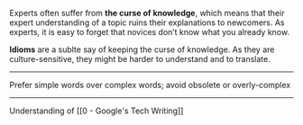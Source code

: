 Experts often suffer from **the curse of knowledge**, which means that their expert understanding of a topic ruins their explanations to newcomers. As experts, it is easy to forget that novices don’t know what you already know.

**Idioms** are a sublte say of keeping the curse of knowledge. As they are culture-sensitive, they might be harder to understand and to translate.

---

Prefer simple words over complex words; avoid obsolete or overly-complex

---

Understanding of [[0 - Google's Tech Writing]]